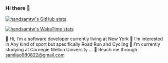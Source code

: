 ### Hi there 👋

[![handsamtw's GitHub stats](https://github-readme-stats.vercel.app/api?username=handsamtw)](https://github.com/anuraghazra/github-readme-stats)

[![handsamtw's WakaTime stats](https://github-readme-stats.vercel.app/api/wakatime?username=handsamtw)](https://github.com/anuraghazra/github-readme-stats)

👋 Hi, I’m a software developer currently living at New York
👀 I’m interested in  Any kind of sport but specifically Road Run and Cycling 
📖 I’m currently studying at Carnegie Mellon University ...
📧 Reach me through samliao980822@gmail.com
